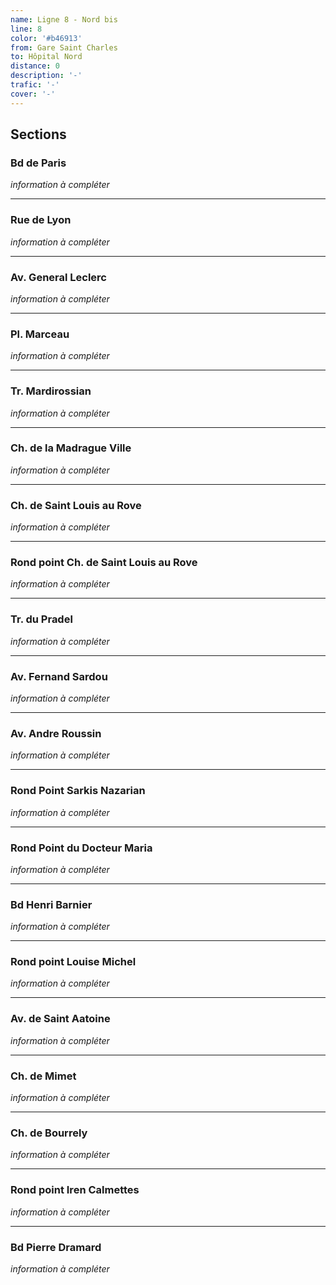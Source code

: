 ```yaml
---
name: Ligne 8 - Nord bis
line: 8
color: '#b46913'
from: Gare Saint Charles
to: Hôpital Nord
distance: 0
description: '-'
trafic: '-'
cover: '-'
---
```


## Sections

### Bd de Paris

<em>information à compléter</em>

---

### Rue de Lyon

<em>information à compléter</em>

---

### Av. General Leclerc

<em>information à compléter</em>

---

### Pl. Marceau

<em>information à compléter</em>

---

### Tr. Mardirossian

<em>information à compléter</em>

---

### Ch. de la Madrague Ville

<em>information à compléter</em>

---

### Ch. de Saint Louis au Rove

<em>information à compléter</em>

---

### Rond point Ch. de Saint Louis au Rove

<em>information à compléter</em>

---

### Tr. du Pradel

<em>information à compléter</em>

---

### Av. Fernand Sardou

<em>information à compléter</em>

---

### Av. Andre Roussin

<em>information à compléter</em>

---

### Rond Point Sarkis Nazarian

<em>information à compléter</em>

---

### Rond Point du Docteur Maria

<em>information à compléter</em>

---

### Bd Henri Barnier

<em>information à compléter</em>

---

### Rond point Louise Michel

<em>information à compléter</em>

---

### Av. de Saint Aatoine

<em>information à compléter</em>

---

### Ch. de Mimet

<em>information à compléter</em>

---

### Ch. de Bourrely

<em>information à compléter</em>

---

### Rond point Iren Calmettes

<em>information à compléter</em>

---

### Bd Pierre Dramard

<em>information à compléter</em>
